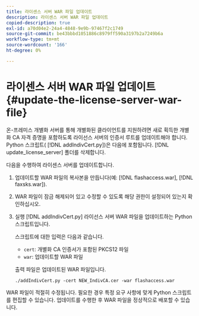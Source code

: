 ```yaml
---
title: 라이센스 서버 WAR 파일 업데이트
description: 라이센스 서버 WAR 파일 업데이트
copied-description: true
exl-id: a70d04e2-24a4-4848-9e9b-97467f2c1749
source-git-commit: be43bbbd1051886c8979ff590a3197b2a7249b6a
workflow-type: tm+mt
source-wordcount: '166'
ht-degree: 0%

---
```


# 라이센스 서버 WAR 파일 업데이트{#update-the-license-server-war-file}

온-프레미스 개별화 서버를 통해 개별화된 클라이언트를 지원하려면 새로 획득한 개별화 CA 자격 증명을 포함하도록 라이선스 서버의 인증서 루트를 업데이트해야 합니다. Python 스크립트( [!DNL addIndivCert.py])은 다음에 포함됩니다. [!DNL update_license_server] 폴더를 삭제합니다.

다음을 수행하여 라이센스 서버를 업데이트합니다.

1. 업데이트할 WAR 파일의 복사본을 만듭니다(예: [!DNL flashaccess.war], [!DNL faxsks.war]).
1. WAR 파일이 잠금 해제되어 있고 수정할 수 있도록 해당 권한이 설정되어 있는지 확인하십시오.
1. 실행 [!DNL addIndivCert.py] 라이선스 서버 WAR 파일을 업데이트하는 Python 스크립트입니다.

   스크립트에 대한 입력은 다음과 같습니다.

   * `cert`: 개별화 CA 인증서가 포함된 PKCS12 파일
   * `war`: 업데이트할 WAR 파일

   출력 파일은 업데이트된 WAR 파일입니다.

   ```
   ./addIndivCert.py -cert NEW_IndivCA.cer -war flashaccess.war
   ```

WAR 파일이 적절히 수정됩니다. 필요한 경우 특정 요구 사항에 맞게 Python 스크립트를 편집할 수 있습니다. 업데이트를 수행한 후 WAR 파일을 정상적으로 배포할 수 있습니다.
